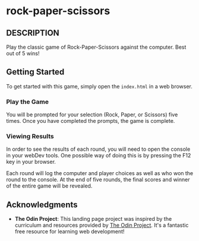 # rock-paper-scissors
## DESCRIPTION

Play the classic game of Rock-Paper-Scissors against the computer. Best out of 5 wins!

## Getting Started

To get started with this game, simply open the `index.html` in a web browser.

### Play the Game

You will be prompted for your selection (Rock, Paper, or Scissors) five times. Once you have completed the prompts, the game is complete.

### Viewing Results

In order to see the results of each round, you will need to open the console in your webDev tools. One possible way of doing this is by pressing the F12 key in your browser.

Each round will log the computer and player choices as well as who won the round to the console. At the end of five rounds, the final scores and winner of the entire game will be revealed.

## Acknowledgments

- **The Odin Project**: This landing page project was inspired by the curriculum and resources provided by [The Odin Project](https://www.theodinproject.com/). It's a fantastic free resource for learning web development! 
